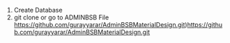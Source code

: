 1. Create Database
2. git clone or go to ADMINBSB File  https://github.com/gurayyarar/AdminBSBMaterialDesign.git)https://github.com/gurayyarar/AdminBSBMaterialDesign.git
